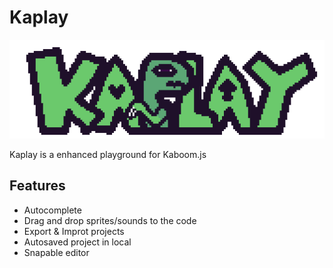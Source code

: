 # Kaplay

![Kaplay](src/assets/kaplay_big.gif)

Kaplay is a enhanced playground for Kaboom.js

## Features

- Autocomplete
- Drag and drop sprites/sounds to the code
- Export & Improt projects
- Autosaved project in local
- Snapable editor
